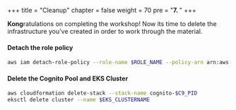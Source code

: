 +++
title = "Cleanup"
chapter = false
weight = 70
pre = "<b>7. </b>"
+++

**Kong**ratulations on completing the workshop! Now its time to delete the infrastructure you’ve created in order to work through the material.

#### Detach the role policy

```bash
aws iam detach-role-policy --role-name $ROLE_NAME --policy-arn arn:aws:iam::aws:policy/CloudWatchAgentServerPolicy   
```

#### Delete the Cognito Pool and EKS Cluster

```bash
aws cloudformation delete-stack --stack-name cognito-$C9_PID
eksctl delete cluster --name $EKS_CLUSTERNAME   
```